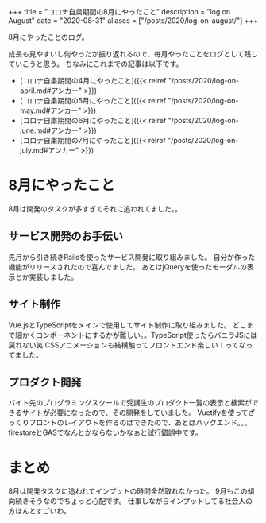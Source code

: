 +++
title = "コロナ自粛期間の8月にやったこと"
description = "log on August"
date = "2020-08-31"
aliases = ["/posts/2020/log-on-august/"]
+++

8月にやったことのログ。
<!--more-->
成長も見やすいし何やったか振り返れるので、毎月やったことをログとして残していこうと思う。
ちなみにこれまでの記事は以下です。
- [コロナ自粛期間の4月にやったこと]({{< relref "/posts/2020/log-on-april.md#アンカー" >}})
- [コロナ自粛期間の5月にやったこと]({{< relref "/posts/2020/log-on-may.md#アンカー" >}})
- [コロナ自粛期間の6月にやったこと]({{< relref "/posts/2020/log-on-june.md#アンカー" >}})
- [コロナ自粛期間の7月にやったこと]({{< relref "/posts/2020/log-on-july.md#アンカー" >}})

# 8月にやったこと
8月は開発のタスクが多すぎてそれに追われてました。。

## サービス開発のお手伝い
先月から引き続きRailsを使ったサービス開発に取り組みました。
自分が作った機能がリリースされたので喜んでました。
あとはjQueryを使ったモーダルの表示とか実装しました。

## サイト制作
Vue.jsとTypeScriptをメインで使用してサイト制作に取り組みました。
どこまで細かくコンポーネントにするかが難しい。。TypeScript使ったらバニラJSには戻れない笑
CSSアニメーションも結構触ってフロントエンド楽しい！ってなってました。

## プロダクト開発
バイト先のプログラミングスクールで受講生のプロダクト一覧の表示と検索ができるサイトが必要になったので、その開発をしていました。
Vuetifyを使ってざっくりフロントのレイアウトを作るのはできたので、あとはバックエンド。。。
firestoreとGASでなんとかならないかなぁと試行錯誤中です。

# まとめ
8月は開発タスクに追われてインプットの時間全然取れなかった。
9月もこの傾向続きそうなのでちょっと心配です。
仕事しながらインプットしてる社会人の方ほんとすごいわ。
